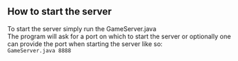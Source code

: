 ## How to start the server

To start the server simply run the GameServer.java  
The program will ask for a port on which to start the server or optionally one can provide the port when starting the server like so:  
```GameServer.java 8888```


